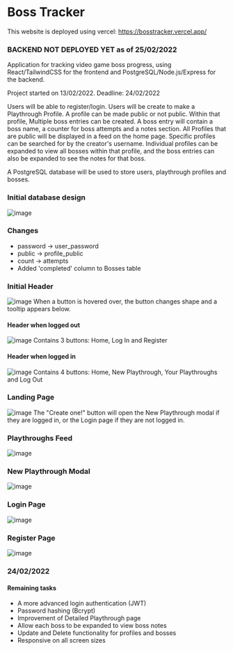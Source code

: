 # Boss Tracker
This website is deployed using vercel: https://bosstracker.vercel.app/
### BACKEND NOT DEPLOYED YET as of 25/02/2022

Application for tracking video game boss progress, using React/TailwindCSS for the frontend and PostgreSQL/Node.js/Express for the backend.

Project started on 13/02/2022. Deadline: 24/02/2022

Users will be able to register/login. Users will be create to make a Playthrough Profile. A profile can be made public or not public.
Within that profile, Multiple boss entries can be created. A boss entry will contain a boss name, a counter for boss attempts and a notes section.
All Profiles that are public will be displayed in a feed on the home page. Specific profiles can be searched for by the creator's username. Individual profiles can be expanded to view all bosses within that profile, and the boss entries can also be expanded to see the notes for that boss.

A PostgreSQL database will be used to store users, playthrough profiles and bosses.

### Initial database design
![image](https://user-images.githubusercontent.com/75766182/153832247-618d368a-73ab-4dc1-a5f7-a514a33a75e5.png)
### Changes
* password -> user_password
* public -> profile_public
* count -> attempts
* Added 'completed' column to Bosses table

### Initial Header
![image](https://user-images.githubusercontent.com/75766182/154664905-9534aae8-81eb-4623-b10e-278500cabe22.png)
When a button is hovered over, the button changes shape and a tooltip appears below.

#### Header when logged out
![image](https://user-images.githubusercontent.com/75766182/155158220-3a513eae-0ed7-4da0-ace7-5823c8a67be1.png)
Contains 3 buttons: Home, Log In and Register

#### Header when logged in
![image](https://user-images.githubusercontent.com/75766182/155158514-5d4435fb-6eb6-4cbc-ba69-e554a531d192.png)
Contains 4 buttons: Home, New Playthrough, Your Playthroughs and Log Out

### Landing Page
![image](https://user-images.githubusercontent.com/75766182/154793021-659386fb-01bc-4406-83cf-641819f9ec49.png)
The "Create one!" button will open the New Playthrough modal if they are logged in, or the Login page if they are not logged in.

### Playthroughs Feed
![image](https://user-images.githubusercontent.com/75766182/154793268-eb958bf6-efa3-4051-bbeb-6702d9af073d.png)

### New Playthrough Modal
![image](https://user-images.githubusercontent.com/75766182/155157475-136efce0-3e8f-48f3-b58f-b4f3a018c73a.png)

### Login Page
![image](https://user-images.githubusercontent.com/75766182/155228877-ecf9cb3a-7044-4669-8884-1043fcf365e5.png)

### Register Page
![image](https://user-images.githubusercontent.com/75766182/155228955-6c1f7b91-ed02-4c45-9791-f42f221f43b9.png)

### 24/02/2022
#### Remaining tasks
* A more advanced login authentication (JWT)
* Password hashing (Bcrypt)
* Improvement of Detailed Playthrough page
* Allow each boss to be expanded to view boss notes
* Update and Delete functionality for profiles and bosses
* Responsive on all screen sizes

